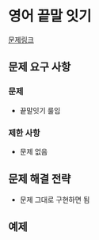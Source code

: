 # 영어 끝말 잇기

[문제링크](https://school.programmers.co.kr/learn/courses/30/lessons/12981?language=java)

## 문제 요구 사항

### 문제

- 끝말잇기 룰임

### 제한 사항

- 문제 없음

## 문제 해결 전략

- 문제 그대로 구현하면 됨

## 예제
